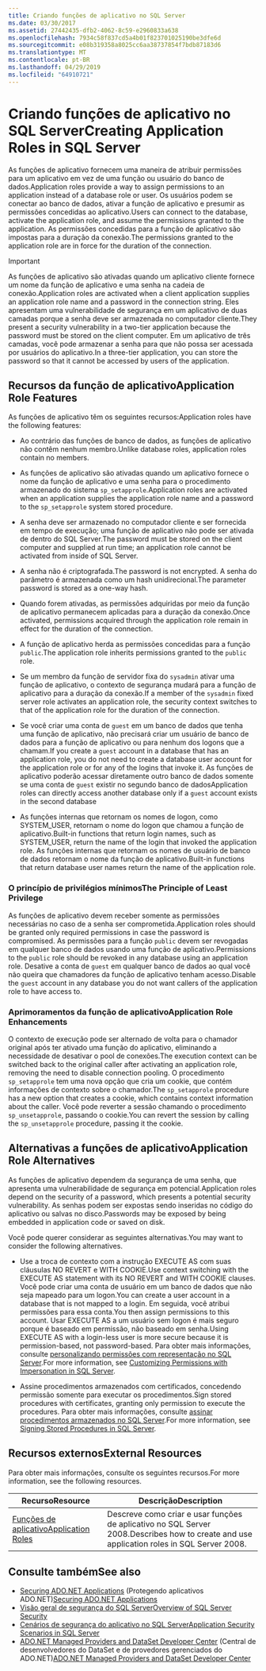 ```yaml
---
title: Criando funções de aplicativo no SQL Server
ms.date: 03/30/2017
ms.assetid: 27442435-dfb2-4062-8c59-e2960833a638
ms.openlocfilehash: 7934c58f837cd5a4b01f823701025190be3dfe6d
ms.sourcegitcommit: e08b319358a8025cc6aa38737854f7bdb87183d6
ms.translationtype: MT
ms.contentlocale: pt-BR
ms.lasthandoff: 04/29/2019
ms.locfileid: "64910721"
---
```

# <a name="creating-application-roles-in-sql-server"></a><span data-ttu-id="c5903-102">Criando funções de aplicativo no SQL Server</span><span class="sxs-lookup"><span data-stu-id="c5903-102">Creating Application Roles in SQL Server</span></span>
<span data-ttu-id="c5903-103">As funções de aplicativo fornecem uma maneira de atribuir permissões para um aplicativo em vez de uma função ou usuário do banco de dados.</span><span class="sxs-lookup"><span data-stu-id="c5903-103">Application roles provide a way to assign permissions to an application instead of a database role or user.</span></span> <span data-ttu-id="c5903-104">Os usuários podem se conectar ao banco de dados, ativar a função de aplicativo e presumir as permissões concedidas ao aplicativo.</span><span class="sxs-lookup"><span data-stu-id="c5903-104">Users can connect to the database, activate the application role, and assume the permissions granted to the application.</span></span> <span data-ttu-id="c5903-105">As permissões concedidas para a função de aplicativo são impostas para a duração da conexão.</span><span class="sxs-lookup"><span data-stu-id="c5903-105">The permissions granted to the application role are in force for the duration of the connection.</span></span>  
  
> [!IMPORTANT]
>  <span data-ttu-id="c5903-106">As funções de aplicativo são ativadas quando um aplicativo cliente fornece um nome da função de aplicativo e uma senha na cadeia de conexão.</span><span class="sxs-lookup"><span data-stu-id="c5903-106">Application roles are activated when a client application supplies an application role name and a password in the connection string.</span></span> <span data-ttu-id="c5903-107">Eles apresentam uma vulnerabilidade de segurança em um aplicativo de duas camadas porque a senha deve ser armazenada no computador cliente.</span><span class="sxs-lookup"><span data-stu-id="c5903-107">They present a security vulnerability in a two-tier application because the password must be stored on the client computer.</span></span> <span data-ttu-id="c5903-108">Em um aplicativo de três camadas, você pode armazenar a senha para que não possa ser acessada por usuários do aplicativo.</span><span class="sxs-lookup"><span data-stu-id="c5903-108">In a three-tier application, you can store the password so that it cannot be accessed by users of the application.</span></span>  
  
## <a name="application-role-features"></a><span data-ttu-id="c5903-109">Recursos da função de aplicativo</span><span class="sxs-lookup"><span data-stu-id="c5903-109">Application Role Features</span></span>  
 <span data-ttu-id="c5903-110">As funções de aplicativo têm os seguintes recursos:</span><span class="sxs-lookup"><span data-stu-id="c5903-110">Application roles have the following features:</span></span>  
  
- <span data-ttu-id="c5903-111">Ao contrário das funções de banco de dados, as funções de aplicativo não contêm nenhum membro.</span><span class="sxs-lookup"><span data-stu-id="c5903-111">Unlike database roles, application roles contain no members.</span></span>  
  
- <span data-ttu-id="c5903-112">As funções de aplicativo são ativadas quando um aplicativo fornece o nome da função de aplicativo e uma senha para o procedimento armazenado do sistema `sp_setapprole`.</span><span class="sxs-lookup"><span data-stu-id="c5903-112">Application roles are activated when an application supplies the application role name and a password to the `sp_setapprole` system stored procedure.</span></span>  
  
- <span data-ttu-id="c5903-113">A senha deve ser armazenado no computador cliente e ser fornecida em tempo de execução; uma função de aplicativo não pode ser ativada de dentro do SQL Server.</span><span class="sxs-lookup"><span data-stu-id="c5903-113">The password must be stored on the client computer and supplied at run time; an application role cannot be activated from inside of SQL Server.</span></span>  
  
- <span data-ttu-id="c5903-114">A senha não é criptografada.</span><span class="sxs-lookup"><span data-stu-id="c5903-114">The password is not encrypted.</span></span> <span data-ttu-id="c5903-115">A senha do parâmetro é armazenada como um hash unidirecional.</span><span class="sxs-lookup"><span data-stu-id="c5903-115">The parameter password is stored as a one-way hash.</span></span>  
  
- <span data-ttu-id="c5903-116">Quando forem ativadas, as permissões adquiridas por meio da função de aplicativo permanecem aplicadas para a duração da conexão.</span><span class="sxs-lookup"><span data-stu-id="c5903-116">Once activated, permissions acquired through the application role remain in effect for the duration of the connection.</span></span>  
  
- <span data-ttu-id="c5903-117">A função de aplicativo herda as permissões concedidas para a função `public`.</span><span class="sxs-lookup"><span data-stu-id="c5903-117">The application role inherits permissions granted to the `public` role.</span></span>  
  
- <span data-ttu-id="c5903-118">Se um membro da função de servidor fixa do `sysadmin` ativar uma função de aplicativo, o contexto de segurança mudará para a função de aplicativo para a duração da conexão.</span><span class="sxs-lookup"><span data-stu-id="c5903-118">If a member of the `sysadmin` fixed server role activates an application role, the security context switches to that of the application role for the duration of the connection.</span></span>  
  
- <span data-ttu-id="c5903-119">Se você criar uma conta de `guest` em um banco de dados que tenha uma função de aplicativo, não precisará criar um usuário de banco de dados para a função de aplicativo ou para nenhum dos logons que a chamam.</span><span class="sxs-lookup"><span data-stu-id="c5903-119">If you create a `guest` account in a database that has an application role, you do not need to create a database user account for the application role or for any of the logins that invoke it.</span></span> <span data-ttu-id="c5903-120">As funções de aplicativo poderão acessar diretamente outro banco de dados somente se uma conta de `guest` existir no segundo banco de dados</span><span class="sxs-lookup"><span data-stu-id="c5903-120">Application roles can directly access another database only if a `guest` account exists in the second database</span></span>  
  
- <span data-ttu-id="c5903-121">As funções internas que retornam os nomes de logon, como SYSTEM_USER, retornam o nome do logon que chamou a função de aplicativo.</span><span class="sxs-lookup"><span data-stu-id="c5903-121">Built-in functions that return login names, such as SYSTEM_USER, return the name of the login that invoked the application role.</span></span> <span data-ttu-id="c5903-122">As funções internas que retornam os nomes de usuário de banco de dados retornam o nome da função de aplicativo.</span><span class="sxs-lookup"><span data-stu-id="c5903-122">Built-in functions that return database user names return the name of the application role.</span></span>  
  
### <a name="the-principle-of-least-privilege"></a><span data-ttu-id="c5903-123">O princípio de privilégios mínimos</span><span class="sxs-lookup"><span data-stu-id="c5903-123">The Principle of Least Privilege</span></span>  
 <span data-ttu-id="c5903-124">As funções de aplicativo devem receber somente as permissões necessárias no caso de a senha ser comprometida.</span><span class="sxs-lookup"><span data-stu-id="c5903-124">Application roles should be granted only required permissions in case the password is compromised.</span></span> <span data-ttu-id="c5903-125">As permissões para a função `public` devem ser revogadas em qualquer banco de dados usando uma função de aplicativo.</span><span class="sxs-lookup"><span data-stu-id="c5903-125">Permissions to the `public` role should be revoked in any database using an application role.</span></span> <span data-ttu-id="c5903-126">Desative a conta de `guest` em qualquer banco de dados ao qual você não queira que chamadores da função de aplicativo tenham acesso.</span><span class="sxs-lookup"><span data-stu-id="c5903-126">Disable the `guest` account in any database you do not want callers of the application role to have access to.</span></span>  
  
### <a name="application-role-enhancements"></a><span data-ttu-id="c5903-127">Aprimoramentos da função de aplicativo</span><span class="sxs-lookup"><span data-stu-id="c5903-127">Application Role Enhancements</span></span>  
 <span data-ttu-id="c5903-128">O contexto de execução pode ser alternado de volta para o chamador original após ter ativado uma função do aplicativo, eliminando a necessidade de desativar o pool de conexões.</span><span class="sxs-lookup"><span data-stu-id="c5903-128">The execution context can be switched back to the original caller after activating an application role, removing the need to disable connection pooling.</span></span> <span data-ttu-id="c5903-129">O procedimento `sp_setapprole` tem uma nova opção que cria um cookie, que contém informações de contexto sobre o chamador.</span><span class="sxs-lookup"><span data-stu-id="c5903-129">The `sp_setapprole` procedure has a new option that creates a cookie, which contains context information about the caller.</span></span> <span data-ttu-id="c5903-130">Você pode reverter a sessão chamando o procedimento `sp_unsetapprole`, passando o cookie.</span><span class="sxs-lookup"><span data-stu-id="c5903-130">You can revert the session by calling the `sp_unsetapprole` procedure, passing it the cookie.</span></span>  
  
## <a name="application-role-alternatives"></a><span data-ttu-id="c5903-131">Alternativas a funções de aplicativo</span><span class="sxs-lookup"><span data-stu-id="c5903-131">Application Role Alternatives</span></span>  
 <span data-ttu-id="c5903-132">As funções de aplicativo dependem da segurança de uma senha, que apresenta uma vulnerabilidade de segurança em potencial.</span><span class="sxs-lookup"><span data-stu-id="c5903-132">Application roles depend on the security of a password, which presents a potential security vulnerability.</span></span> <span data-ttu-id="c5903-133">As senhas podem ser expostas sendo inseridas no código do aplicativo ou salvas no disco.</span><span class="sxs-lookup"><span data-stu-id="c5903-133">Passwords may be exposed by being embedded in application code or saved on disk.</span></span>  
  
 <span data-ttu-id="c5903-134">Você pode querer considerar as seguintes alternativas.</span><span class="sxs-lookup"><span data-stu-id="c5903-134">You may want to consider the following alternatives.</span></span>  
  
- <span data-ttu-id="c5903-135">Use a troca de contexto com a instrução EXECUTE AS com suas cláusulas NO REVERT e WITH COOKIE.</span><span class="sxs-lookup"><span data-stu-id="c5903-135">Use context switching with the EXECUTE AS statement with its NO REVERT and WITH COOKIE clauses.</span></span> <span data-ttu-id="c5903-136">Você pode criar uma conta de usuário em um banco de dados que não seja mapeado para um logon.</span><span class="sxs-lookup"><span data-stu-id="c5903-136">You can create a user account in a database that is not mapped to a login.</span></span> <span data-ttu-id="c5903-137">Em seguida, você atribui permissões para essa conta.</span><span class="sxs-lookup"><span data-stu-id="c5903-137">You then assign permissions to this account.</span></span> <span data-ttu-id="c5903-138">Usar EXECUTE AS a um usuário sem logon é mais seguro porque é baseado em permissão, não baseado em senha.</span><span class="sxs-lookup"><span data-stu-id="c5903-138">Using EXECUTE AS with a login-less user is more secure because it is permission-based, not password-based.</span></span> <span data-ttu-id="c5903-139">Para obter mais informações, consulte [personalizando permissões com representação no SQL Server](../../../../../docs/framework/data/adonet/sql/customizing-permissions-with-impersonation-in-sql-server.md).</span><span class="sxs-lookup"><span data-stu-id="c5903-139">For more information, see [Customizing Permissions with Impersonation in SQL Server](../../../../../docs/framework/data/adonet/sql/customizing-permissions-with-impersonation-in-sql-server.md).</span></span>  
  
- <span data-ttu-id="c5903-140">Assine procedimentos armazenados com certificados, concedendo permissão somente para executar os procedimentos.</span><span class="sxs-lookup"><span data-stu-id="c5903-140">Sign stored procedures with certificates, granting only permission to execute the procedures.</span></span> <span data-ttu-id="c5903-141">Para obter mais informações, consulte [assinar procedimentos armazenados no SQL Server](../../../../../docs/framework/data/adonet/sql/signing-stored-procedures-in-sql-server.md).</span><span class="sxs-lookup"><span data-stu-id="c5903-141">For more information, see [Signing Stored Procedures in SQL Server](../../../../../docs/framework/data/adonet/sql/signing-stored-procedures-in-sql-server.md).</span></span>  
  
## <a name="external-resources"></a><span data-ttu-id="c5903-142">Recursos externos</span><span class="sxs-lookup"><span data-stu-id="c5903-142">External Resources</span></span>  
 <span data-ttu-id="c5903-143">Para obter mais informações, consulte os seguintes recursos.</span><span class="sxs-lookup"><span data-stu-id="c5903-143">For more information, see the following resources.</span></span>  
  
|<span data-ttu-id="c5903-144">Recurso</span><span class="sxs-lookup"><span data-stu-id="c5903-144">Resource</span></span>|<span data-ttu-id="c5903-145">Descrição</span><span class="sxs-lookup"><span data-stu-id="c5903-145">Description</span></span>|  
|--------------|-----------------|  
|[<span data-ttu-id="c5903-146">Funções de aplicativo</span><span class="sxs-lookup"><span data-stu-id="c5903-146">Application Roles</span></span>](/sql/relational-databases/security/authentication-access/application-roles)|<span data-ttu-id="c5903-147">Descreve como criar e usar funções de aplicativo no SQL Server 2008.</span><span class="sxs-lookup"><span data-stu-id="c5903-147">Describes how to create and use application roles in SQL Server 2008.</span></span>|  
  
## <a name="see-also"></a><span data-ttu-id="c5903-148">Consulte também</span><span class="sxs-lookup"><span data-stu-id="c5903-148">See also</span></span>

- <span data-ttu-id="c5903-149">[Securing ADO.NET Applications](../../../../../docs/framework/data/adonet/securing-ado-net-applications.md) (Protegendo aplicativos ADO.NET)</span><span class="sxs-lookup"><span data-stu-id="c5903-149">[Securing ADO.NET Applications](../../../../../docs/framework/data/adonet/securing-ado-net-applications.md)</span></span>
- [<span data-ttu-id="c5903-150">Visão geral de segurança do SQL Server</span><span class="sxs-lookup"><span data-stu-id="c5903-150">Overview of SQL Server Security</span></span>](../../../../../docs/framework/data/adonet/sql/overview-of-sql-server-security.md)
- [<span data-ttu-id="c5903-151">Cenários de segurança do aplicativo no SQL Server</span><span class="sxs-lookup"><span data-stu-id="c5903-151">Application Security Scenarios in SQL Server</span></span>](../../../../../docs/framework/data/adonet/sql/application-security-scenarios-in-sql-server.md)
- <span data-ttu-id="c5903-152">[ADO.NET Managed Providers and DataSet Developer Center](https://go.microsoft.com/fwlink/?LinkId=217917) (Central de desenvolvedores do DataSet e de provedores gerenciados do ADO.NET)</span><span class="sxs-lookup"><span data-stu-id="c5903-152">[ADO.NET Managed Providers and DataSet Developer Center](https://go.microsoft.com/fwlink/?LinkId=217917)</span></span>
